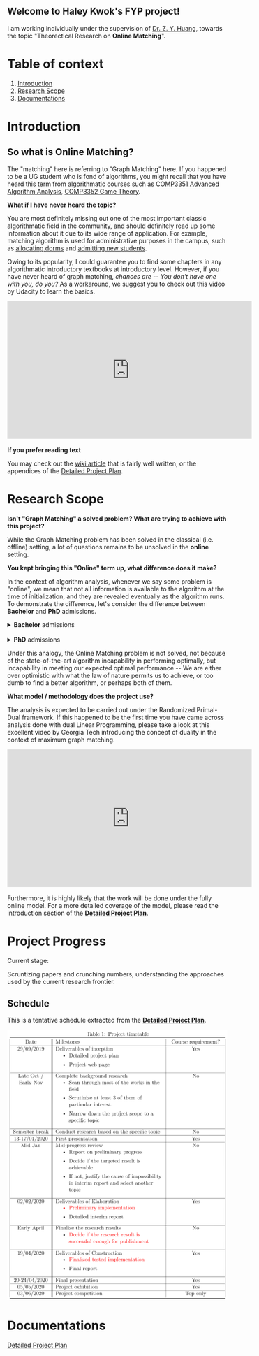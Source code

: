 <link type="text/css" rel="stylesheet" href="public/css/style.css" />

## Welcome to Haley Kwok's FYP project!

I am working individually under the supervision of [Dr. Z. Y. Huang](https://i.cs.hku.hk/~zhiyi/), towards the topic "Theorectical Research on **Online Matching**".

# Table of context
1. [Introduction](#introduction)
2. [Research Scope](#research-scope)
3. [Documentations](#documentations)

# Introduction
## So what is **Online Matching**?

The "matching" here is referring to "Graph Matching" here. If you happened to be a UG student who is fond of algorithms, you might recall that you have heard this term from algorithmatic courses such as [COMP3351 Advanced Algorithm Analysis](https://www.cs.hku.hk/index.php/programmes/course-offered?infile=2018/comp3351.html), [COMP3352 Game Theory](https://www.cs.hku.hk/index.php/programmes/course-offered?infile=2019/comp3352.html).

**What if I have never heard the topic?**

You are most definitely missing out one of the most important classic algorithmatic field in the community, and should definitely read up some information about it due to its wide range of application. For example, matching algorithm is used for administrative purposes in the campus, such as [allocating dorms](http://timroughgarden.org/f13/l/l10.pdf) and [admitting new students](https://www.youtube.com/watch?v=xYkiCtlALHA).

Owing to its popularity, I could guarantee you to find some chapters in any algorithmatic introductory textbooks at introductory level. However, if you have never heard of graph matching, _chances are -- You don't have one with you, do you?_ As a workaround, we suggest you to check out this video by Udacity to learn the basics. 

<iframe width="560" height="315" src="https://www.youtube.com/embed/bOJC93XxoFc" frameborder="0" allow="autoplay; encrypted-media" allowfullscreen></iframe>

**If you prefer reading text**

You may check out the [wiki article](https://en.wikipedia.org/wiki/Matching_(graph_theory)) that is fairly well written, or the appendices of the [Detailed Project Plan](#documentations).

# Research Scope

**Isn't "Graph Matching" a solved problem? What are trying to achieve with this project?**

While the Graph Matching problem has been solved in the classical (i.e. offline) setting, a lot of questions remains to be unsolved in the **online** setting.

**You kept bringing this "Online" term up, what difference does it make?**

In the context of algorithm analysis, whenever we say some problem is "online", we mean that not all information is available to the algorithm at the time of initialization, and they are revealed eventually as the algorithm runs. To demonstrate the difference, let's consider the difference between **Bachelor** and **PhD** admissions.

<details>
  <summary> <strong>Bachelor</strong> admissions </summary>
  
  <strong>Bachelor</strong> degree offers are handed out on a yearly basis. The JUPAS system gathers all the information before it makes an informed decision, such as slots offered by each degree programme, applicants' preferences and their public examination transcripts. Just as what good ol' Uncle John prooooobably said, "<em>With perfect information comes perfect solution</em>".

<p>
  <img src="public/img/jupas.png" alt="jupas"/>
  <span style="font-family:Consolas; font-size:0.8em; display: block; color: #8e8e8e; text-align: center;">The JUPAS office collects all information before making an informed decision</span>
</p>

  This offline matching problem is said to be "solved", because the algorithm is capable of deriving an optimal solution, given full information on initialization.
</details>
<br/>
<details>
  <summary> <strong>PhD</strong> admissions </summary>

  On the other hand, <strong>PhD</strong> applications are handled in a rolling basis in HKU CS. After the department opens for Phd applications on September, applications begin to flood in throughout the year. If the professors were to handle the admission only after the application process is closed on May, there is simply no hope for them to go through all of them, and students may have already accepted some other institutions offer instead. 
  
<p>
  <img src="public/img/phd.png" alt="phd"/>
  <span style="font-family:Consolas; font-size:0.8em; display: block; color: #8e8e8e; text-align: center;">The department has to handle applications whenever they come in</span>
</p>

  To keep the students interested (<em>and professors away from overworking</em>), the office clears the application pool periodically and hands out offers. As a tradeoff, the department does not always admit the best applicants as they don't have information on all potential applicants when they made the decision -- Maybe they ran out of slots by the time a strong candidate applied, or they rejected the strong candidate with the hope that the next Einstein will make his application on April, <em>who never showed up in reality</em>.
</details>

Under this analogy, the Online Matching problem is not solved, not because of the state-of-the-art algorithm incapability in performing optimally, but incapability in meeting our expected optimal performance -- We are either over optimistic with what the law of nature permits us to achieve, or too dumb to find a better algorithm, or perhaps both of them.

**What model / methodology does the project use?**

The analysis is expected to be carried out under the Randomized Primal-Dual framework. If this happened to be the first time you have came across analysis done with dual Linear Programming, please take a look at this excellent video by Georgia Tech introducing the concept of duality in the context of maximum graph matching.

<iframe width="560" height="315" src="https://www.youtube.com/embed/ULI8fJoiG_c" frameborder="0" allow="autoplay; encrypted-media" allowfullscreen></iframe>

Furthermore, it is highly likely that the work will be done under the fully online model. For a more detailed coverage of the model, please read the introduction section of the [**Detailed Project Plan**](#documentations).

# Project Progress

Current stage: 

Scruntizing papers and crunching numbers, understanding the approaches used by the current research frontier.

## Schedule

This is a tentative schedule extracted from the [**Detailed Project Plan**](#documentations).

<img src="public/img/schedule.png" alt="schedule"/>

# Documentations

[Detailed Project Plan](public/doc/Project_plan.pdf?raw=true)
